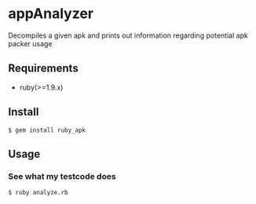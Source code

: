 appAnalyzer
===========

Decompiles a given apk and prints out information regarding potential apk packer usage

## Requirements
- ruby(>=1.9.x)

## Install
    $ gem install ruby_apk

## Usage
### See what my testcode does
    $ ruby analyze.rb

